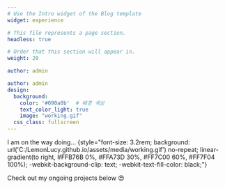 ```yaml
---
# Use the Intro widget of the Blog template
widget: experience

# This file represents a page section.
headless: true

# Order that this section will appear in.
weight: 20

author: admin

author: admin
design:
  background:
    color: '#090a0b'  # 배경 색상
    text_color_light: true
    image: "working.gif"
  css_class: fullscreen
---
```


I am on the way doing...
{style="font-size: 3.2rem; background: url('C:/LemonLucy.github.io/assets/media/working.gif') no-repeat; linear-gradient(to right, #FFB76B 0%, #FFA73D 30%, #FF7C00 60%, #FF7F04 100%); -webkit-background-clip: text; -webkit-text-fill-color: black;"}

Check out my ongoing projects below 😍
